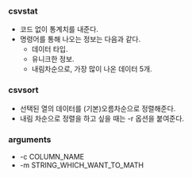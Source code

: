 ### csvstat
- 코드 없이 통계치를 내준다.
- 명령어를 통해 나오는 정보는 다음과 같다.
  - 데이터 타입.
  - 유니크한 정보.
  - 내림차순으로, 가장 많이 나온 데이터 5개.

### csvsort
- 선택된 열의 데이터를 (기본)오름차순으로 정렬해준다.
- 내림 차순으로 정렬을 하고 싶을 때는 -r 옵션을 붙여준다.

### 

### arguments
- -c COLUMN_NAME
- -m STRING_WHICH_WANT_TO_MATH

